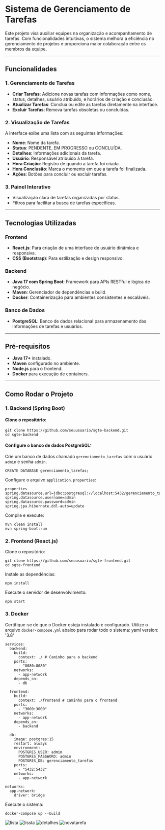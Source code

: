 
# Sistema de Gerenciamento de Tarefas

Este projeto visa auxiliar equipes na organização e acompanhamento de tarefas. Com funcionalidades intuitivas, o sistema melhora a eficiência no gerenciamento de projetos e proporciona maior colaboração entre os membros da equipe.

---

## Funcionalidades

### **1. Gerenciamento de Tarefas**
- **Criar Tarefas**: Adicione novas tarefas com informações como nome, status, detalhes, usuário atribuído, e horários de criação e conclusão.
- **Atualizar Tarefas**: Conclua ou edite as tarefas diretamente na interface.
- **Excluir Tarefas**: Remova tarefas obsoletas ou concluídas.

### **2. Visualização de Tarefas**
A interface exibe uma lista com as seguintes informações:
- **Nome**: Nome da tarefa.
- **Status**: PENDENTE, EM PROGRESSO ou CONCLUÍDA.
- **Detalhes**: Informações adicionais da tarefa.
- **Usuário**: Responsável atribuído à tarefa.
- **Hora Criação**: Registro de quando a tarefa foi criada.
- **Hora Conclusão**: Marca o momento em que a tarefa foi finalizada.
- **Ações**: Botões para concluir ou excluir tarefas.

### **3. Painel Interativo**
- Visualização clara de tarefas organizadas por status.
- Filtros para facilitar a busca de tarefas específicas.

---

## Tecnologias Utilizadas

### **Frontend**
- **React.js**: Para criação de uma interface de usuário dinâmica e responsiva.
- **CSS (Bootstrap)**: Para estilização e design responsivo.

### **Backend**
- **Java 17 com Spring Boot**: Framework para APIs RESTful e lógica de negócio.
- **Maven**: Gerenciador de dependências e build.
- **Docker**: Containerização para ambientes consistentes e escaláveis.

### **Banco de Dados**
- **PostgreSQL**: Banco de dados relacional para armazenamento das informações de tarefas e usuários.

---

## Pré-requisitos

- **Java 17+** instalado.
- **Maven** configurado no ambiente.
- **Node.js** para o frontend.
- **Docker** para execução de containers.

---

## Como Rodar o Projeto

### **1. Backend (Spring Boot)**

#### Clone o repositório:

    git clone https://github.com/seuusuario/sgte-backend.git
    cd sgte-backend


#### Configure o banco de dados PostgreSQL:

Crie um banco de dados chamado `gerenciamento_tarefas` com o usuário `admin` e senha `admin`.

    CREATE DATABASE gerenciamento_tarefas;

Configure o arquivo `application.properties`:

    properties
    spring.datasource.url=jdbc:postgresql://localhost:5432/gerenciamento_tarefas
    spring.datasource.username=admin
    spring.datasource.password=admin
    spring.jpa.hibernate.ddl-auto=update
    

Compile e execute:

    mvn clean install
    mvn spring-boot:run
 

### 2. Frontend (React.js)
Clone o repositório:

    git clone https://github.com/seuusuario/sgte-frontend.git
    cd sgte-frontend
  

Instale as dependências:
 
    npm install
 

Execute o servidor de desenvolvimento:
  
    npm start


### 3. Docker
Certifique-se de que o Docker esteja instalado e configurado. Utilize o arquivo `docker-compose.yml` abaixo para rodar todo o sistema:
    yaml
    version: '3.8'
    
    services:
      backend:
        build:
          context: ./ # Caminho para o backend
        ports:
          - "8080:8080"
        networks:
          - app-network
        depends_on:
          - db
    
      frontend:
        build:
          context: ./frontend # Caminho para o frontend
        ports:
          - "3000:3000"
        networks:
          - app-network
        depends_on:
          - backend
    
      db:
        image: postgres:15
        restart: always
        environment:
          POSTGRES_USER: admin
          POSTGRES_PASSWORD: admin
          POSTGRES_DB: gerenciamento_tarefas
        ports:
          - "5432:5432"
        networks:
          - app-network
    
    networks:
      app-network:
        driver: bridge
 
Execute o sistema:
    
    docker-compose up --build
    
![lista](https://github.com/user-attachments/assets/c90c9cca-d104-4394-816e-ce0eef169d91)
![lissta](https://github.com/user-attachments/assets/08ad6437-4bb0-4f05-9b14-f9d79803db56)
![detalhes](https://github.com/user-attachments/assets/4e63019b-284e-42ae-b9ad-560a62f7b3fc)
![novatarefa](https://github.com/user-attachments/assets/83c58f50-5e2e-45ab-998a-9a63afebfd64)


